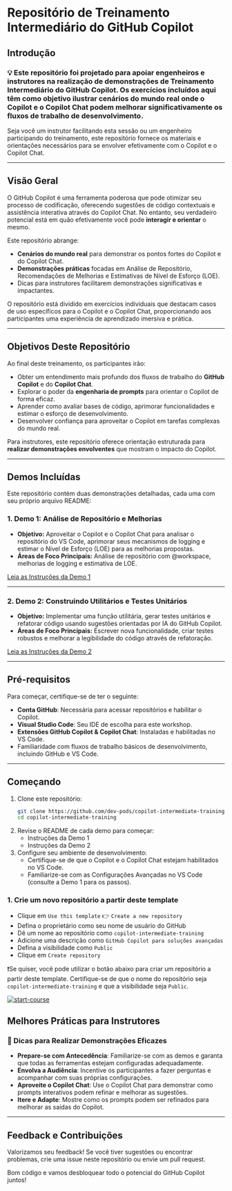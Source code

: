 # Repositório de Treinamento Intermediário do GitHub Copilot

## Introdução

### :bulb: Este repositório foi projetado para apoiar engenheiros e instrutores na realização de **demonstrações de Treinamento Intermediário do GitHub Copilot**. Os exercícios incluídos aqui têm como objetivo ilustrar cenários do mundo real onde o Copilot e o Copilot Chat podem melhorar significativamente os fluxos de trabalho de desenvolvimento.

Seja você um instrutor facilitando esta sessão ou um engenheiro participando do treinamento, este repositório fornece os materiais e orientações necessários para se envolver efetivamente com o Copilot e o Copilot Chat.

---

## Visão Geral

O GitHub Copilot é uma ferramenta poderosa que pode otimizar seu processo de codificação, oferecendo sugestões de código contextuais e assistência interativa através do Copilot Chat. No entanto, seu verdadeiro potencial está em quão efetivamente você pode **interagir e orientar** o mesmo.

Este repositório abrange:
- **Cenários do mundo real** para demonstrar os pontos fortes do Copilot e do Copilot Chat.
- **Demonstrações práticas** focadas em Análise de Repositório, Recomendações de Melhorias e Estimativas de Nível de Esforço (LOE).
- Dicas para instrutores facilitarem demonstrações significativas e impactantes.

O repositório está dividido em exercícios individuais que destacam casos de uso específicos para o Copilot e o Copilot Chat, proporcionando aos participantes uma experiência de aprendizado imersiva e prática.

---

## Objetivos Deste Repositório

Ao final deste treinamento, os participantes irão:
- Obter um entendimento mais profundo dos fluxos de trabalho do **GitHub Copilot** e do **Copilot Chat**.
- Explorar o poder da **engenharia de prompts** para orientar o Copilot de forma eficaz.
- Aprender como avaliar bases de código, aprimorar funcionalidades e estimar o esforço de desenvolvimento.
- Desenvolver confiança para aproveitar o Copilot em tarefas complexas do mundo real.

Para instrutores, este repositório oferece orientação estruturada para **realizar demonstrações envolventes** que mostram o impacto do Copilot.

---

## Demos Incluídas

Este repositório contém duas demonstrações detalhadas, cada uma com seu próprio arquivo README:

### 1. **Demo 1: Análise de Repositório e Melhorias**
   - **Objetivo:** Aproveitar o Copilot e o Copilot Chat para analisar o repositório do VS Code, aprimorar seus mecanismos de logging e estimar o Nível de Esforço (LOE) para as melhorias propostas.
   - **Áreas de Foco Principais:** Análise de repositório com @workspace, melhorias de logging e estimativa de LOE.

   [Leia as Instruções da Demo 1](./demos/demo1/README.md)

---

### 2. **Demo 2: Construindo Utilitários e Testes Unitários**
   - **Objetivo:** Implementar uma função utilitária, gerar testes unitários e refatorar código usando sugestões orientadas por IA do GitHub Copilot.
   - **Áreas de Foco Principais:** Escrever nova funcionalidade, criar testes robustos e melhorar a legibilidade do código através de refatoração.

   [Leia as Instruções da Demo 2](./demos/demo2/README.md)

---

## Pré-requisitos

Para começar, certifique-se de ter o seguinte:
- **Conta GitHub**: Necessária para acessar repositórios e habilitar o Copilot.
- **Visual Studio Code**: Seu IDE de escolha para este workshop.
- **Extensões GitHub Copilot & Copilot Chat**: Instaladas e habilitadas no VS Code.
- Familiaridade com fluxos de trabalho básicos de desenvolvimento, incluindo GitHub e VS Code.

---

## Começando

1. Clone este repositório:
   ```bash
   git clone https://github.com/dev-pods/copilot-intermediate-training.git
   cd copilot-intermediate-training
   ```
2. Revise o README de cada demo para começar:
   - Instruções da Demo 1
   - Instruções da Demo 2
3. Configure seu ambiente de desenvolvimento:
   - Certifique-se de que o Copilot e o Copilot Chat estejam habilitados no VS Code.
   - Familiarize-se com as Configurações Avançadas no VS Code (consulte a Demo 1 para os passos).

### 1. Crie um novo repositório a partir deste template

- Clique em `Use this template` :point_right: `Create a new repository`
- Defina o proprietário como seu nome de usuário do GitHub
- Dê um nome ao repositório como `copilot-intermediate-training`
- Adicione uma descrição como `GitHub Copilot para soluções avançadas`
- Defina a visibilidade como `Public`
- Clique em `Create repository`

❗Se quiser, você pode utilizar o botão abaixo para criar um repositório a partir deste template. Certifique-se de que o nome do repositório seja `copilot-intermediate-training` e que a visibilidade seja `Public`.

[![start-course](https://raw.githubusercontent.com/dev-pods/copilot-intermediate-training/873eb13decfe79fd486ff84bd97de0dab4912d9a/images/botao.svg)](https://github.com/new?template_owner=dev-pods&template_name=copilot-intermediate-training&owner=%40me&name=copilot-intermediate-training&description=GitHub+Copilot+para+soluções+avançadas&visibility=public)

## Melhores Práticas para Instrutores

### :star2: Dicas para Realizar Demonstrações Eficazes
- **Prepare-se com Antecedência**: Familiarize-se com as demos e garanta que todas as ferramentas estejam configuradas adequadamente.
- **Envolva a Audiência**: Incentive os participantes a fazer perguntas e acompanhar com suas próprias configurações.
- **Aproveite o Copilot Chat**: Use o Copilot Chat para demonstrar como prompts interativos podem refinar e melhorar as sugestões.
- **Itere e Adapte**: Mostre como os prompts podem ser refinados para melhorar as saídas do Copilot.

---

## Feedback e Contribuições

Valorizamos seu feedback! Se você tiver sugestões ou encontrar problemas, crie uma issue neste repositório ou envie um pull request.

Bom código e vamos desbloquear todo o potencial do GitHub Copilot juntos!
